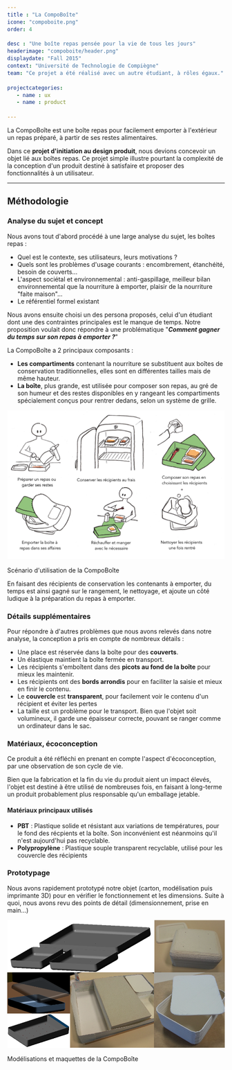 ```yaml
---
title : "La CompoBoîte"
icone: "compoboite.png"
order: 4

desc : "Une boîte repas pensée pour la vie de tous les jours"
headerimage: "compoboite/header.png"
displaydate: "Fall 2015"
context: "Université de Technologie de Compiègne"
team: "Ce projet a été réalisé avec un autre étudiant, à rôles égaux."

projectcategories:
   - name : ux
   - name : product

---
```



La CompoBoîte est une boîte repas pour facilement emporter à l'extérieur 
un repas préparé, à partir de ses restes alimentaires.

Dans ce **projet d'initiation au design produit**, nous devions concevoir un objet lié aux
boîtes repas. Ce projet simple illustre pourtant la complexité de la conception
d'un produit destiné à satisfaire et proposer des fonctionnalités à un utilisateur.

---

## Méthodologie

### Analyse du sujet et concept

Nous avons tout d'abord procédé à une large analyse du sujet, les boîtes repas :
- Quel est le contexte, ses utilisateurs, leurs motivations ?
- Quels sont les problèmes d'usage courants : encombrement, étanchéité, besoin de couverts...
- L'aspect sociétal et environnemental : anti-gaspillage, meilleur bilan 
environnemental que la nourriture à emporter, plaisir de la nourriture "faite maison"... 
- Le référentiel formel existant

Nous avons ensuite choisi un des persona proposés, celui d'un étudiant dont une des
contraintes principales est le manque de temps. Notre proposition voulait donc répondre
à une problématique "**_Comment gagner du temps sur son repas à emporter ?_**"

La CompoBoîte a 2 principaux composants :
- **Les compartiments** contenant la nourriture se substituent aux boîtes de
conservation traditionnelles, elles sont en différentes tailles mais de même hauteur.
- **La boîte**, plus grande, est utilisée pour composer son repas, au gré de 
son humeur et des restes disponibles en y rangeant les compartiments spécialement
conçus pour rentrer dedans, selon un système de grille.

<div class="thumbnail">
      <img src="compoboite/scenariofr.png" class="img-responsive" alt="Scénario d'utilisation de la boîte">
      <div class="caption">
        <p>Scénario d'utilisation de la CompoBoîte</p>
      </div>
</div>

En faisant des récipients de conservation les contenants à emporter, du temps
est ainsi gagné sur le rangement, le nettoyage, et ajoute un côté ludique
à la préparation du repas à emporter.

### Détails supplémentaires

Pour répondre à d'autres problèmes que nous avons relevés dans notre analyse,
la conception a pris en compte de nombreux détails :
- Une place est réservée dans la boîte pour des **couverts**.
- Un élastique maintient la boîte fermée en transport.
- Les récipients s'emboîtent dans des **picots au fond de la boîte** pour mieux les maintenir.
- Les récipients ont des **bords arrondis** pour en faciliter la saisie et mieux en finir le contenu.
- Le **couvercle** est **transparent**, pour facilement voir le contenu d'un récipient et éviter les pertes
- La taille est un problème pour le transport. Bien que l'objet soit volumineux,
il garde une épaisseur correcte, pouvant se ranger comme un ordinateur dans le sac.

### Matériaux, écoconception
Ce produit a été réfléchi en prenant en compte l'aspect d'écoconception, par
une observation de son cycle de vie. 

Bien que la fabrication et la fin du vie du produit aient un impact élevés, l'objet est
destiné à être utilisé de nombreuses fois, en faisant à long-terme 
un produit probablement plus responsable qu'un emballage jetable.

#### Matériaux principaux utilisés
- **PBT** : Plastique solide et résistant aux variations de températures, pour 
le fond des récpients et la boîte. Son inconvénient est néanmoins qu'il n'est
aujourd'hui pas recyclable.
- **Polypropylène** : Plastique souple transparent recyclable, utilisé pour les
couvercle des récipients

### Prototypage 
Nous avons rapidement prototypé notre objet (carton, modélisation puis imprimante 3D)
pour en vérifier le fonctionnement et les dimensions. Suite à quoi, nous avons revu
des points de détail (dimensionnement, prise en main...)

<div class="thumbnail">
      <img src="compoboite/maquette.png" class="img-responsive" alt="Modélisations et maquettes de la CompoBoîte">
      <div class="caption">
        <p>Modélisations et maquettes de la CompoBoîte</p>
      </div>
</div>
